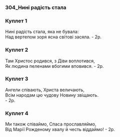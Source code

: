### 304_Нині радість стала
### Куплет 1
Нині радість стала, яка не бувала: <br/>Над вертепом зоря ясна світові засяла.   - 2p.
### Куплет 2
Там Христос родився, з Діви воплотився, <br/>Як людина пеленами вбогими вповився.    - 2p.
### Куплет 3
Ангели співають, Христа величають, <br/>Всім народам цю чудову Новину звіщають. <br/> - 2p.
### Куплет 4
Ми також співаймо, Спаса прославляймо, <br/>Від Марії Рожденому хвалу й честь віддаймо!   - 2p.
